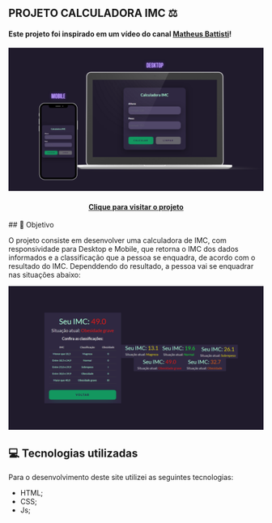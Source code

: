 ## PROJETO CALCULADORA IMC ⚖️

#### Este projeto foi inspirado em um vídeo do canal [Matheus Battisti](https://www.youtube.com/@MatheusBattisti)!

![Resultado do projeto (Desktop)](/img/mobile_desktop.png)


<h4 align="center"><a href=https://calculadora-imc-delta-pied.vercel.app/>Clique para visitar o projeto</a></h4>
## 🎯 Objetivo

O projeto consiste em desenvolver uma calculadora de IMC, com responsividade para Desktop e Mobile, que retorna o IMC dos dados informados e a classificação que a pessoa se enquadra, de acordo com o resultado do IMC. Dependdendo do resultado, a pessoa vai se enquadrar nas situações abaixo:

![Resultado Classificações (Desktop/mobile)](/img/classificacao.png)


## 💻 Tecnologias utilizadas

Para o desenvolvimento deste site utilizei as seguintes tecnologias:

- HTML;
- CSS;
- Js;
